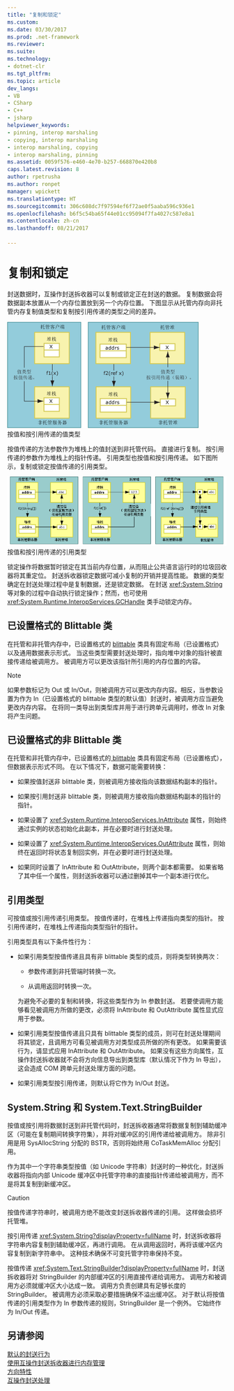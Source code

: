 ```yaml
---
title: "复制和锁定"
ms.custom: 
ms.date: 03/30/2017
ms.prod: .net-framework
ms.reviewer: 
ms.suite: 
ms.technology:
- dotnet-clr
ms.tgt_pltfrm: 
ms.topic: article
dev_langs:
- VB
- CSharp
- C++
- jsharp
helpviewer_keywords:
- pinning, interop marshaling
- copying, interop marshaling
- interop marshaling, copying
- interop marshaling, pinning
ms.assetid: 0059f576-e460-4e70-b257-668870e420b8
caps.latest.revision: 8
author: rpetrusha
ms.author: ronpet
manager: wpickett
ms.translationtype: HT
ms.sourcegitcommit: 306c608dc7f97594ef6f72ae0f5aaba596c936e1
ms.openlocfilehash: b6f5c54ba65f44e01cc95094f7fa4027c587e8a1
ms.contentlocale: zh-cn
ms.lasthandoff: 08/21/2017

---
```

# <a name="copying-and-pinning"></a>复制和锁定
封送数据时，互操作封送拆收器可以复制或锁定正在封送的数据。 复制数据会将数据副本放置从一个内存位置放到另一个内存位置。 下图显示从托管内存向非托管内存复制值类型和复制按引用传递的类型之间的差异。  
  
 ![按值和按引用传递的值类型](../../../docs/framework/interop/media/interopmarshalcopy.gif "interopmarshalcopy")  
按值和按引用传递的值类型  
  
 按值传递的方法参数作为堆栈上的值封送到非托管代码。 直接进行复制。 按引用传递的参数作为堆栈上的指针传递。 引用类型也按值和按引用传递。 如下图所示，复制或锁定按值传递的引用类型。  
  
 ![COM 互操作](../../../docs/framework/interop/media/interopmarshalpin.gif "interopmarshalpin")  
按值和按引用传递的引用类型  
  
 锁定操作将数据暂时锁定在其当前内存位置，从而阻止公共语言运行时的垃圾回收器将其重定位。 封送拆收器锁定数据可减小复制的开销并提高性能。 数据的类型确定在封送处理过程中是复制数据，还是锁定数据。  在封送 <xref:System.String> 等对象的过程中自动执行锁定操作；然而，也可使用 <xref:System.Runtime.InteropServices.GCHandle> 类手动锁定内存。  
  
## <a name="formatted-blittable-classes"></a>已设置格式的 Blittable 类  
 在托管和非托管内存中，已设置格式的 [blittable](../../../docs/framework/interop/blittable-and-non-blittable-types.md) 类具有固定布局（已设置格式）以及通用数据表示形式。 当这些类型需要封送处理时，指向堆中对象的指针被直接传递给被调用方。 被调用方可以更改该指针所引用的内存位置的内容。  
  
> [!NOTE]
>  如果参数标记为 Out 或 In/Out，则被调用方可以更改内存内容。相反，当参数设置为作为 In（已设置格式的 blittable 类型的默认值）封送时，被调用方应当避免更改内存内容。 在将同一类导出到类型库并用于进行跨单元调用时，修改 In 对象将产生问题。  
  
## <a name="formatted-non-blittable-classes"></a>已设置格式的非 Blittable 类  
 在托管和非托管内存中，已设置格式的[ blittable](../../../docs/framework/interop/blittable-and-non-blittable-types.md) 类具有固定布局（已设置格式），但数据表示形式不同。 在以下情况下，数据可能需要转换：  
  
-   如果按值封送非 blittable 类，则被调用方接收指向该数据结构副本的指针。  
  
-   如果按引用封送非 blittable 类，则被调用方接收指向数据结构副本的指针的指针。  
  
-   如果设置了 <xref:System.Runtime.InteropServices.InAttribute> 属性，则始终通过实例的状态初始化此副本，并在必要时进行封送处理。  
  
-   如果设置了 <xref:System.Runtime.InteropServices.OutAttribute> 属性，则始终在返回时将状态复制回实例，并在必要时进行封送处理。  
  
-   如果同时设置了 InAttribute 和 OutAttribute，则两个副本都需要。 如果省略了其中任一个属性，则封送拆收器可以通过删掉其中一个副本进行优化。  
  
## <a name="reference-types"></a>引用类型  
 可按值或按引用传递引用类型。 按值传递时，在堆栈上传递指向类型的指针。 按引用传递时，在堆栈上传递指向类型指针的指针。  
  
 引用类型具有以下条件性行为：  
  
-   如果引用类型按值传递且具有非 blittable 类型的成员，则将类型转换两次：  
  
    -   参数传递到非托管端时转换一次。  
  
    -   从调用返回时转换一次。  
  
     为避免不必要的复制和转换，将这些类型作为 In 参数封送。 若要使调用方能够看见被调用方所做的更改，必须将 InAttribute 和 OutAttribute 属性显式应用于参数。  
  
-   如果引用类型按值传递且只具有 blittable 类型的成员，则可在封送处理期间将其锁定，且调用方可看见被调用方对类型成员所做的所有更改。 如果需要该行为，请显式应用 InAttribute 和 OutAttribute。 如果没有这些方向属性，互操作封送拆收器就不会将方向信息导出到类型库（默认情况下作为 In 导出），这会造成 COM 跨单元封送处理方面的问题。  
  
-   如果引用类型按引用传递，则默认将它作为 In/Out 封送。  
  
## <a name="systemstring-and-systemtextstringbuilder"></a>System.String 和 System.Text.StringBuilder  
 按值或按引用将数据封送到非托管代码时，封送拆收器通常将数据复制到辅助缓冲区（可能在复制期间转换字符集），并将对缓冲区的引用传递给被调用方。 除非引用是用 SysAllocString 分配的 BSTR，否则将始终用 CoTaskMemAlloc 分配引用。  
  
 作为其中一个字符串类型按值（如 Unicode 字符串）封送时的一种优化，封送拆收器将指向内部 Unicode 缓冲区中托管字符串的直接指针传递给被调用方，而不是将其复制到新缓冲区。  
  
> [!CAUTION]
>  按值传递字符串时，被调用方绝不能改变封送拆收器传递的引用。 这样做会损坏托管堆。  
  
 按引用传递 <xref:System.String?displayProperty=fullName> 时，封送拆收器将字符串内容复制到辅助缓冲区，再进行调用。 在从调用返回时，再将该缓冲区内容复制到新字符串中。 这种技术确保不可变托管字符串保持不变。  
  
 按值传递 <xref:System.Text.StringBuilder?displayProperty=fullName> 时，封送拆收器将对 StringBuilder 的内部缓冲区的引用直接传递给调用方。 调用方和被调用方必须就缓冲区大小达成一致。 调用方负责创建具有足够长度的 StringBuilder。 被调用方必须采取必要措施确保不溢出缓冲区。 对于默认将按值传递的引用类型作为 In 参数传递的规则，StringBuilder 是一个例外。 它始终作为 In/Out 传递。  
  
## <a name="see-also"></a>另请参阅  
 [默认的封送行为](../../../docs/framework/interop/default-marshaling-behavior.md)   
 [使用互操作封送拆收器进行内存管理](http://msdn.microsoft.com/en-us/417206ce-ee3e-4619-9529-0c0b686c7bee)   
 [方向特性](http://msdn.microsoft.com/en-us/241ac5b5-928e-4969-8f58-1dbc048f9ea2)   
 [互操作封送处理](../../../docs/framework/interop/interop-marshaling.md)

